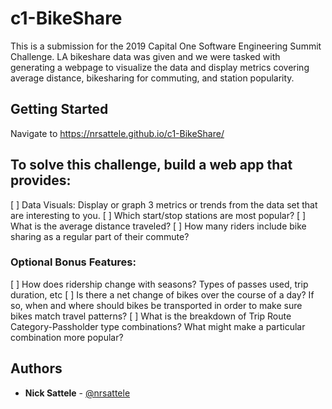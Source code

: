 # c1-BikeShare

This is a submission for the 2019 Capital One Software Engineering Summit Challenge. LA bikeshare data was given and we were tasked with generating a webpage to visualize the data and display metrics covering average distance, bikesharing for commuting, and station popularity.

## Getting Started

Navigate to https://nrsattele.github.io/c1-BikeShare/

## To solve this challenge, build a web app that provides:

[ ] Data Visuals: Display or graph 3 metrics or trends from the data set that are interesting to you.
[ ] Which start/stop stations are most popular?
[ ] What is the average distance traveled?
[ ] How many riders include bike sharing as a regular part of their commute?

### Optional Bonus Features:

[ ] How does ridership change with seasons? Types of passes used, trip duration, etc
[ ] Is there a net change of bikes over the course of a day? If so, when and
where should bikes be transported in order to make sure bikes match travel patterns?
[ ] What is the breakdown of Trip Route Category-Passholder type combinations? What might make a particular combination more popular?

## Authors

* **Nick Sattele** - [@nrsattele](https://github.com/nrsattele)


